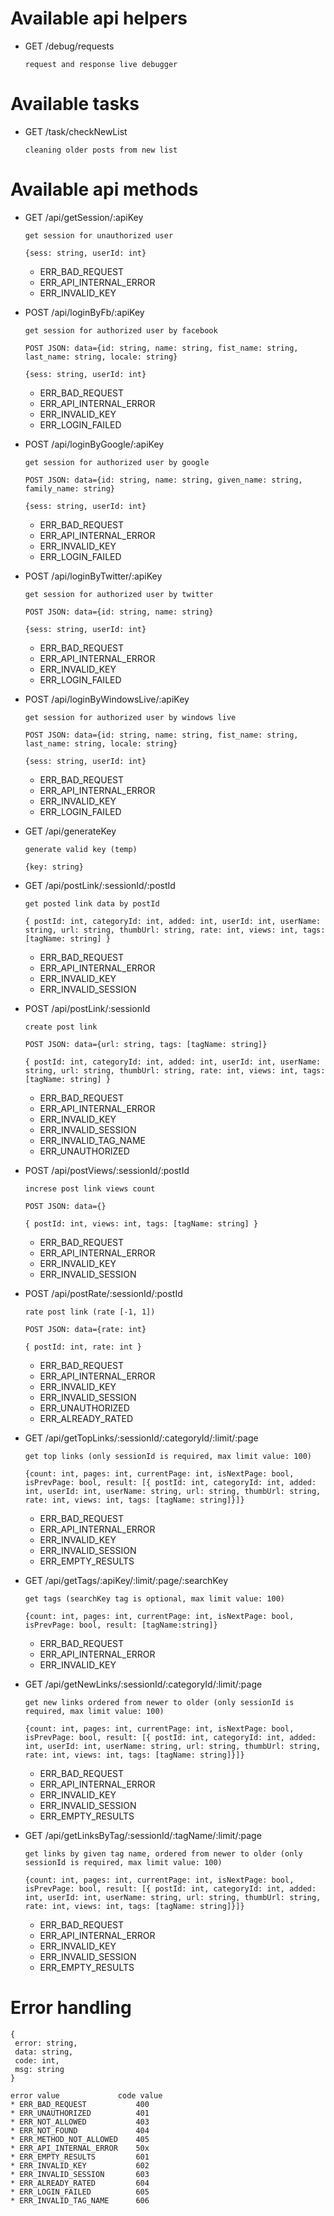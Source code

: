 # Available api helpers

- GET /debug/requests
    ```
    request and response live debugger
    ```

# Available tasks

- GET /task/checkNewList
    ```
    cleaning older posts from new list
    ```

# Available api methods

- GET /api/getSession/:apiKey
    ```
    get session for unauthorized user
    ```
    ```
    {sess: string, userId: int}
    ```
    * ERR_BAD_REQUEST
    * ERR_API_INTERNAL_ERROR
    * ERR_INVALID_KEY

- POST /api/loginByFb/:apiKey
    ```
    get session for authorized user by facebook
    ```
    ```
    POST JSON: data={id: string, name: string, fist_name: string, last_name: string, locale: string}
    ```
    ```
    {sess: string, userId: int}
    ```
    * ERR_BAD_REQUEST
    * ERR_API_INTERNAL_ERROR
    * ERR_INVALID_KEY
    * ERR_LOGIN_FAILED

- POST /api/loginByGoogle/:apiKey
    ```
    get session for authorized user by google
    ```
    ```
    POST JSON: data={id: string, name: string, given_name: string, family_name: string}
    ```
    ```
    {sess: string, userId: int}
    ```
    * ERR_BAD_REQUEST
    * ERR_API_INTERNAL_ERROR
    * ERR_INVALID_KEY
    * ERR_LOGIN_FAILED

- POST /api/loginByTwitter/:apiKey
    ```
    get session for authorized user by twitter
    ```
    ```
    POST JSON: data={id: string, name: string}
    ```
    ```
    {sess: string, userId: int}
    ```
    * ERR_BAD_REQUEST
    * ERR_API_INTERNAL_ERROR
    * ERR_INVALID_KEY
    * ERR_LOGIN_FAILED

- POST /api/loginByWindowsLive/:apiKey
    ```
    get session for authorized user by windows live
    ```
    ```
    POST JSON: data={id: string, name: string, fist_name: string, last_name: string, locale: string}
    ```
    ```
    {sess: string, userId: int}
    ```
    * ERR_BAD_REQUEST
    * ERR_API_INTERNAL_ERROR
    * ERR_INVALID_KEY
    * ERR_LOGIN_FAILED

- GET /api/generateKey
    ```
    generate valid key (temp)
    ```
    ```
    {key: string}
    ```
- GET /api/postLink/:sessionId/:postId
    ```
    get posted link data by postId
    ```
    ```
    { postId: int, categoryId: int, added: int, userId: int, userName: string, url: string, thumbUrl: string, rate: int, views: int, tags: [tagName: string] }
    ```
    * ERR_BAD_REQUEST
    * ERR_API_INTERNAL_ERROR
    * ERR_INVALID_KEY
    * ERR_INVALID_SESSION
- POST /api/postLink/:sessionId
    ```
    create post link
    ```
    ```
    POST JSON: data={url: string, tags: [tagName: string]}
    ```
    ```
    { postId: int, categoryId: int, added: int, userId: int, userName: string, url: string, thumbUrl: string, rate: int, views: int, tags: [tagName: string] }
    ```
    * ERR_BAD_REQUEST
    * ERR_API_INTERNAL_ERROR
    * ERR_INVALID_KEY
    * ERR_INVALID_SESSION
    * ERR_INVALID_TAG_NAME
    * ERR_UNAUTHORIZED
- POST /api/postViews/:sessionId/:postId
    ```
    increse post link views count
    ```
    ```
    POST JSON: data={}
    ```
    ```
    { postId: int, views: int, tags: [tagName: string] }
    ```

    * ERR_BAD_REQUEST
    * ERR_API_INTERNAL_ERROR
    * ERR_INVALID_KEY
    * ERR_INVALID_SESSION
- POST /api/postRate/:sessionId/:postId
    ```
    rate post link (rate [-1, 1])
    ```
    ```
    POST JSON: data={rate: int}
    ```
    ```
    { postId: int, rate: int }
    ```
    * ERR_BAD_REQUEST
    * ERR_API_INTERNAL_ERROR
    * ERR_INVALID_KEY
    * ERR_INVALID_SESSION
    * ERR_UNAUTHORIZED
    * ERR_ALREADY_RATED
- GET /api/getTopLinks/:sessionId/:categoryId/:limit/:page
    ```
    get top links (only sessionId is required, max limit value: 100)
    ```
    ```
    {count: int, pages: int, currentPage: int, isNextPage: bool, isPrevPage: bool, result: [{ postId: int, categoryId: int, added: int, userId: int, userName: string, url: string, thumbUrl: string, rate: int, views: int, tags: [tagName: string]}]}
    ```
    * ERR_BAD_REQUEST
    * ERR_API_INTERNAL_ERROR
    * ERR_INVALID_KEY
    * ERR_INVALID_SESSION
    * ERR_EMPTY_RESULTS
- GET /api/getTags/:apiKey/:limit/:page/:searchKey
    ```
    get tags (searchKey tag is optional, max limit value: 100)
    ```
    ```
    {count: int, pages: int, currentPage: int, isNextPage: bool, isPrevPage: bool, result: [tagName:string]}
    ```
    * ERR_BAD_REQUEST
    * ERR_API_INTERNAL_ERROR
    * ERR_INVALID_KEY
- GET /api/getNewLinks/:sessionId/:categoryId/:limit/:page
    ```
    get new links ordered from newer to older (only sessionId is required, max limit value: 100)
    ```
    ```
    {count: int, pages: int, currentPage: int, isNextPage: bool, isPrevPage: bool, result: [{ postId: int, categoryId: int, added: int, userId: int, userName: string, url: string, thumbUrl: string, rate: int, views: int, tags: [tagName: string]}]}
    ```
    * ERR_BAD_REQUEST
    * ERR_API_INTERNAL_ERROR
    * ERR_INVALID_KEY
    * ERR_INVALID_SESSION
    * ERR_EMPTY_RESULTS
- GET /api/getLinksByTag/:sessionId/:tagName/:limit/:page
    ```
    get links by given tag name, ordered from newer to older (only sessionId is required, max limit value: 100)
    ```
    ```
    {count: int, pages: int, currentPage: int, isNextPage: bool, isPrevPage: bool, result: [{ postId: int, categoryId: int, added: int, userId: int, userName: string, url: string, thumbUrl: string, rate: int, views: int, tags: [tagName: string]}]}
    ```
    * ERR_BAD_REQUEST
    * ERR_API_INTERNAL_ERROR
    * ERR_INVALID_KEY
    * ERR_INVALID_SESSION
    * ERR_EMPTY_RESULTS

# Error handling

```
{
 error: string,
 data: string,
 code: int,
 msg: string
}
```

```
error value             code value
* ERR_BAD_REQUEST           400
* ERR_UNAUTHORIZED          401
* ERR_NOT_ALLOWED           403
* ERR_NOT_FOUND             404
* ERR_METHOD_NOT_ALLOWED    405
* ERR_API_INTERNAL_ERROR    50x
* ERR_EMPTY_RESULTS         601
* ERR_INVALID_KEY           602
* ERR_INVALID_SESSION       603
* ERR_ALREADY_RATED         604
* ERR_LOGIN_FAILED          605
* ERR_INVALID_TAG_NAME      606
```